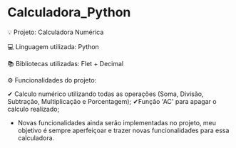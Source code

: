 # Calculadora_Python
 
💡 Projeto: Calculadora Numérica

💻 Linguagem utilizada: Python

📚 Bibliotecas utilizadas: Flet + Decimal

⚙ Funcionalidades do projeto: 

✔ Calculo numérico utilizando todas as operações (Soma, Divisão, Subtração, Multiplicação e Porcentagem);
✔Função 'AC' para apagar o calculo realizado; 

- Novas funcionalidades ainda serão implementadas no projeto, meu objetivo é sempre aperfeiçoar e trazer novas funcionalidades para essa calculadora. 
